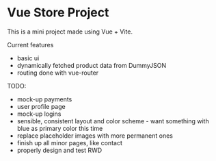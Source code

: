 # Vue Store Project

This is a mini project made using Vue + Vite. 

Current features 

- basic ui
- dynamically fetched product data from DummyJSON
- routing done with vue-router

TODO:
- mock-up payments
- user profile page
- mock-up logins
- sensible, consistent layout and color scheme - want something with blue as primary color this time
- replace placeholder images with more permanent ones
- finish up all minor pages, like contact
- properly design and test RWD
